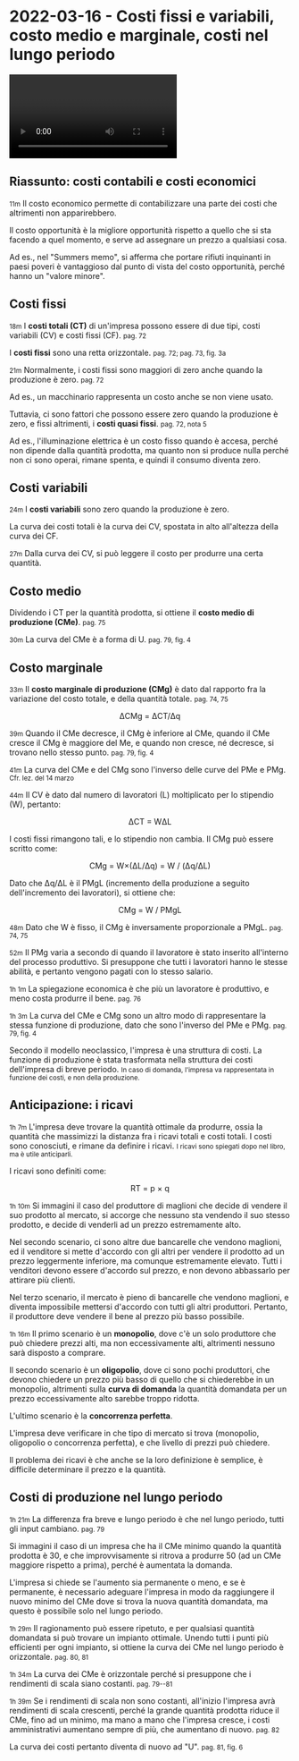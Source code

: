 # 2022-03-16 - Costi fissi e variabili, costo medio e marginale, costi nel lungo periodo

<video data-date="2022-03-16" data-type="lezione"></video>

## Riassunto: costi contabili e costi economici

<small>11m</small>
Il costo economico permette di contabilizzare una parte dei costi che altrimenti non apparirebbero.

Il costo opportunità è la migliore opportunità rispetto a quello che si sta facendo a quel momento, e serve ad assegnare un prezzo a qualsiasi cosa.

Ad es., nel "Summers memo", si afferma che portare rifiuti inquinanti in paesi poveri è vantaggioso dal punto di vista del costo opportunità, perché hanno un "valore minore".

## Costi fissi

<small>18m</small>
I **costi totali (CT)** di un'impresa possono essere di due tipi, costi variabili (CV) e costi fissi (CF).
<small>pag. 72</small>

I **costi fissi** sono una retta orizzontale.
<small>pag. 72; pag. 73, fig. 3a</small>

<small>21m</small>
Normalmente, i costi fissi sono maggiori di zero anche quando la produzione è zero.
<small>pag. 72</small>

Ad es., un macchinario rappresenta un costo anche se non viene usato.

Tuttavia, ci sono fattori che possono essere zero quando la produzione è zero, e fissi altrimenti, i **costi quasi fissi**.
<small>pag. 72, nota 5</small>

Ad es., l'illuminazione elettrica è un costo fisso quando è accesa, perché non dipende dalla quantità prodotta, ma quanto non si produce nulla perché non ci sono operai, rimane spenta, e quindi il consumo diventa zero.

## Costi variabili

<small>24m</small>
I **costi variabili** sono zero quando la produzione è zero.

La curva dei costi totali è la curva dei CV, spostata in alto all'altezza della curva dei CF.

<small>27m</small>
Dalla curva dei CV, si può leggere il costo per produrre una certa quantità.

## Costo medio

Dividendo i CT per la quantità prodotta, si ottiene il **costo medio di produzione (CMe)**.
<small>pag. 75</small>

<small>30m</small>
La curva del CMe è a forma di U.
<small>pag. 79, fig. 4</small>

## Costo marginale

<small>33m</small>
Il **costo marginale di produzione (CMg)** è dato dal rapporto fra la variazione del costo totale, e della quantità totale.
<small>pag. 74, 75</small>

<center>
&Delta;CMg &equals; &Delta;CT/&Delta;q
</center>

<small>39m</small>
Quando il CMe decresce, il CMg è inferiore al CMe, quando il CMe cresce il CMg è maggiore del Me, e quando non cresce, né decresce, si trovano nello stesso punto.
<small>pag. 79, fig. 4</small>

<small>41m</small>
La curva del CMe e del CMg sono l'inverso delle curve del PMe e PMg.
<small>Cfr. lez. del 14 marzo</small>

<small>44m</small>
Il CV è dato dal numero di lavoratori (L) moltiplicato per lo stipendio (W), pertanto:

<center>
&Delta;CT &equals; W&Delta;L
</center>

I costi fissi rimangono tali, e lo stipendio non cambia. Il CMg può essere scritto come:

<center>
CMg &equals; W&times;(&Delta;L/&Delta;q) &equals; W / (&Delta;q/&Delta;L)
</center>

Dato che &Delta;q/&Delta;L è il PMgL (incremento della produzione a seguito dell'incremento dei lavoratori), si ottiene che:

<center>
CMg &equals; W / PMgL
</center>

<small>48m</small>
Dato che W è fisso, il CMg è inversamente proporzionale a PMgL.
<small>pag. 74, 75</small>

<small>52m</small>
Il PMg varia a secondo di quando il lavoratore è stato inserito all'interno del processo produttivo. Si presuppone che tutti i lavoratori hanno le stesse abilità, e pertanto vengono pagati con lo stesso salario.

<small>1h 1m</small>
La spiegazione economica è che più un lavoratore è produttivo, e meno costa produrre il bene.
<small>pag. 76</small>

<small>1h 3m</small>
La curva del CMe e CMg sono un altro modo di rappresentare la stessa funzione di produzione, dato che sono l'inverso del PMe e PMg.
<small>pag. 79, fig. 4</small>

Secondo il modello neoclassico, l'impresa è una struttura di costi. La funzione di produzione è stata trasformata nella struttura dei costi dell'impresa di breve periodo.
<small>In caso di domanda, l'impresa va rappresentata in funzione dei costi, e non della produzione.</small>

## Anticipazione: i ricavi

<small>1h 7m</small>
L'impresa deve trovare la quantità ottimale da produrre, ossia la quantità che massimizzi la distanza fra i ricavi totali e costi totali. I costi sono conosciuti, e rimane da definire i ricavi.
<small>I ricavi sono spiegati dopo nel libro, ma è utile anticiparli.</small>

I ricavi sono definiti come:

<center>
RT &equals; p &times; q
</center>

<small>1h 10m</small>
Si immagini il caso del produttore di maglioni che decide di vendere il suo prodotto al mercato, si accorge che nessuno sta vendendo il suo stesso prodotto, e decide di venderli ad un prezzo estremamente alto.

Nel secondo scenario, ci sono altre due bancarelle che vendono maglioni, ed il venditore si mette d'accordo con gli altri per vendere il prodotto ad un prezzo leggermente inferiore, ma comunque estremamente elevato.
Tutti i venditori devono essere d'accordo sul prezzo, e non devono abbassarlo per attirare più clienti.

Nel terzo scenario, il mercato è pieno di bancarelle che vendono maglioni, e diventa impossibile mettersi d'accordo con tutti gli altri produttori. Pertanto, il produttore deve vendere il bene al prezzo più basso possibile.

<small>1h 16m</small>
Il primo scenario è un **monopolio**, dove c'è un solo produttore che può chiedere prezzi alti, ma non eccessivamente alti, altrimenti nessuno sarà disposto a comprare.

Il secondo scenario è un **oligopolio**, dove ci sono pochi produttori, che devono chiedere un prezzo più basso di quello che si chiederebbe in un monopolio, altrimenti sulla **curva di domanda** la quantità domandata per un prezzo eccessivamente alto sarebbe troppo ridotta.

L'ultimo scenario è la **concorrenza perfetta**.

L'impresa deve verificare in che tipo di mercato si trova (monopolio, oligopolio o concorrenza perfetta), e che livello di prezzi può chiedere.

Il problema dei ricavi è che anche se la loro definizione è semplice, è difficile determinare il prezzo e la quantità.

## Costi di produzione nel lungo periodo

<small>1h 21m</small>
La differenza fra breve e lungo periodo è che nel lungo periodo, tutti gli input cambiano.
<small>pag. 79</small>

Si immagini il caso di un impresa che ha il CMe minimo quando la quantità prodotta è 30, e che improvvisamente si ritrova a produrre 50 (ad un CMe maggiore rispetto a prima), perché è aumentata la domanda.

L'impresa si chiede se l'aumento sia permanente o meno, e se è permanente, è necessario adeguare l'impresa in modo da raggiungere il nuovo minimo del CMe dove si trova la nuova quantità domandata, ma questo è possibile solo nel lungo periodo.

<small>1h 29m</small>
Il ragionamento può essere ripetuto, e per qualsiasi quantità domandata si può trovare un impianto ottimale. Unendo tutti i punti più efficienti per ogni impianto, si ottiene la curva dei CMe nel lungo periodo è orizzontale.
<small>pag. 80, 81</small>

<small>1h 34m</small>
La curva dei CMe è orizzontale perché si presuppone che i rendimenti di scala siano costanti.
<small>pag. 79--81</small>

<small>1h 39m</small>
Se i rendimenti di scala non sono costanti, all'inizio l'impresa avrà rendimenti di scala crescenti, perché la grande quantità prodotta riduce il CMe, fino ad un minimo, ma mano a mano che l'impresa cresce, i costi amministrativi aumentano sempre di più, che aumentano di nuovo.
<small>pag. 82</small>

La curva dei costi pertanto diventa di nuovo ad "U".
<small>pag. 81, fig. 6</small>

<!--
vim: spell:spelllang=it
-->
